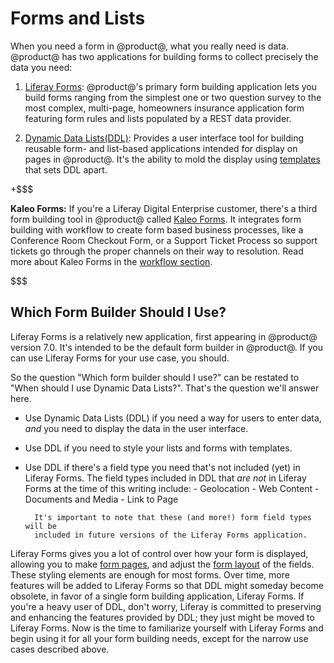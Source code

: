 # Forms and Lists

When you need a form in @product@, what you really need is data. @product@ has
two applications for building forms to collect precisely the data you need:

1.  [Liferay Forms](/discover/portal/-/knowledge_base/7-0/collecting-information-from-users): @product@'s primary form building application lets you
    build forms ranging from the simplest one or two question survey to the most
    complex, multi-page, homeowners insurance application form featuring form
    rules and lists populated by a REST data provider.

2.  [Dynamic Data
    Lists(DDL)](/discover/portal/-/knowledge_base/7-0/creating-simple-applications):
    Provides a user interface tool for building reusable form- and list-based
    applications intended for display on pages in @product@. It's the ability to
    mold the display using [templates](/discover/portal/-/knowledge_base/7-0/using-templates-to-display-forms-and-lists) that sets DDL apart.

+$$$

**Kaleo Forms:** If you're a Liferay Digital Enterprise customer, there's a
third form building tool in @product@ called [Kaleo
Forms](/discover/portal/-/knowledge_base/7-0/workflow-forms). It integrates form
building with workflow to create form based business processes, like a
Conference Room Checkout Form, or a Support Ticket Process so support tickets go
through the proper channels on their way to resolution. Read more about Kaleo
Forms in the [workflow
section](/discover/portal/-/knowledge_base/7-0/using-workflow).

$$$

## Which Form Builder Should I Use?

Liferay Forms is a relatively new application, first appearing in @product@
version 7.0. It's intended to be the default form builder in @product@. If you
can use Liferay Forms for your use case, you should.

So the question "Which form builder should I use?" can be restated to "When
should I use Dynamic Data Lists?". That's the question we'll answer here.

- Use Dynamic Data Lists (DDL) if you need a way for users to enter data, *and*
    you need to display the data in the user interface.

- Use DDL if you need to style your lists and forms with templates.

- Use DDL if there's a field type you need that's not included (yet) in Liferay
    Forms. The field types included in DDL that *are not* in Liferay Forms at
    the time of this writing include:
        - Geolocation
        - Web Content
        - Documents and Media
        - Link to Page

        It's important to note that these (and more!) form field types will be
        included in future versions of the Liferay Forms application.

Liferay Forms gives you a lot of control over how your form is displayed,
allowing you to make [form
pages](/discover/portal/-/knowledge_base/7-0/creating-advanced-forms#creating-form-pages),
and adjust the [form
layout](/discover/portal/-/knowledge_base/7-0/creating-advanced-forms#form-layouts)
of the fields. These styling elements are enough for most forms. Over time, more
features will be added to Liferay Forms so that DDL might someday become
obsolete, in favor of a single form building application, Liferay Forms. If
you're a heavy user of DDL, don't worry, Liferay is committed to preserving and
enhancing the features provided by DDL; they just might be moved to Liferay
Forms. Now is the time to familiarize yourself with Liferay Forms and begin
using it for all your form building needs, except for the narrow use cases
described above.
